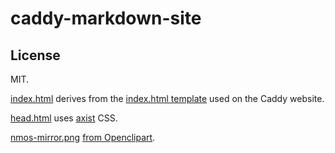# caddy-markdown-site

## License

MIT.

[index.html](website/templates/index.html) derives from the [index.html template](https://github.com/caddyserver/website/blob/1ff5103c73c921c8faa82ef3342d904a7f6a8e22/src/docs/index.html) used on the Caddy website.

[head.html](website/templates/head.html) uses [axist](https://github.com/ruanmartinelli/axist) CSS.

[nmos-mirror.png](website/media/nmos-mirror.png) [from Openclipart](https://openclipart.org/detail/283250/nmos-mirror).
